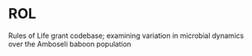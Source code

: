 # ROL
Rules of Life grant codebase; examining variation in microbial dynamics over the Amboseli baboon population
